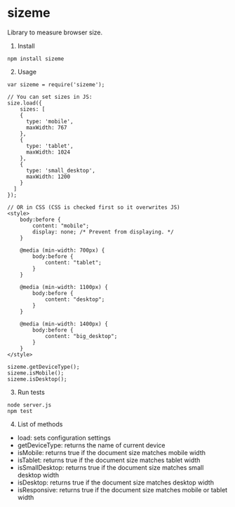 # sizeme
Library to measure browser size.

1. Install 

```
npm install sizeme
```

2. Usage

```
var sizeme = require('sizeme');

// You can set sizes in JS:
size.load({
    sizes: [
    {
      type: 'mobile',
      maxWidth: 767
    },
    {
      type: 'tablet',
      maxWidth: 1024
    },
    {
      type: 'small_desktop',
      maxWidth: 1200
    }
  ]
});

// OR in CSS (CSS is checked first so it overwrites JS)
<style>
    body:before {
        content: "mobile";
        display: none; /* Prevent from displaying. */
    }

    @media (min-width: 700px) {
        body:before {
            content: "tablet";
        }
    }

    @media (min-width: 1100px) {
        body:before {
            content: "desktop";
        }
    }

    @media (min-width: 1400px) {
        body:before {
            content: "big_desktop";
        }
    }
</style>

sizeme.getDeviceType();
sizeme.isMobile();
sizeme.isDesktop();
```

3. Run tests

```
node server.js
npm test
```

4. List of methods

* load: sets configuration settings
* getDeviceType: returns the name of current device
* isMobile: returns true if the document size matches mobile width
* isTablet: returns true if the document size matches tablet width
* isSmallDesktop: returns true if the document size matches small desktop width
* isDesktop: returns true if the document size matches desktop width
* isResponsive: returns true if the document size matches mobile or tablet width